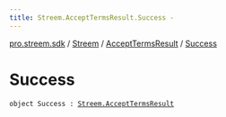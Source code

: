 ```yaml
---
title: Streem.AcceptTermsResult.Success - 
---
```


[pro.streem.sdk](../../index.html) / [Streem](../index.html) / [AcceptTermsResult](index.html) / [Success](./-success.html)

# Success

`object Success : `[`Streem.AcceptTermsResult`](index.html)